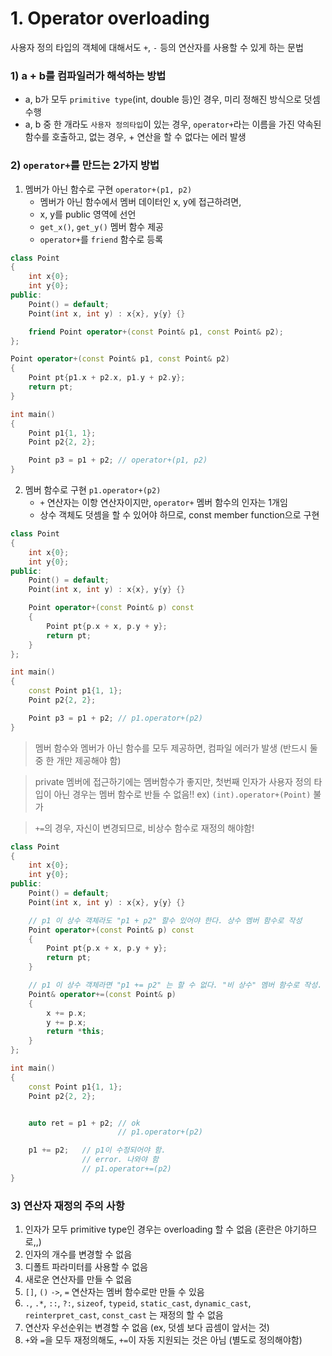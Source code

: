 # 1. Operator overloading
사용자 정의 타입의 객체에 대해서도 `+`, `-` 등의 연산자를 사용할 수 있게 하는 문법

### 1) a + b를 컴파일러가 해석하는 방법
- a, b가 모두 `primitive type`(int, double 등)인 경우, 미리 정해진 방식으로 덧셈 수행
- a, b 중 한 개라도 `사용자 정의타입`이 있는 경우, `operator+`라는 이름을 가진 약속된 함수를 호출하고, 없는 경우, + 연산을 할 수 없다는 에러 발생

### 2) `operator+`를 만드는 2가지 방법

1. 멤버가 아닌 함수로 구현 `operator+(p1, p2)`
    - 멤버가 아닌 함수에서 멤버 데이터인 x, y에 접근하려면,
    - x, y를 public 영역에 선언
    - `get_x()`, `get_y()` 멤버 함수 제공
    - `operator+`를 `friend` 함수로 등록

```cpp
class Point
{
	int x{0};
	int y{0};
public:
	Point() = default;
	Point(int x, int y) : x{x}, y{y} {}

	friend Point operator+(const Point& p1, const Point& p2);
};

Point operator+(const Point& p1, const Point& p2)
{
	Point pt{p1.x + p2.x, p1.y + p2.y};
	return pt;
}

int main()
{
	Point p1{1, 1};
	Point p2{2, 2};

	Point p3 = p1 + p2;	// operator+(p1, p2)
}
```

2. 멤버 함수로 구현 `p1.operator+(p2)`
    - `+` 연산자는 이항 연산자이지만, `operator+` 멤버 함수의 인자는 1개임
    - 상수 객체도 덧셈을 할 수 있어야 하므로, const member function으로 구현

```cpp
class Point
{
	int x{0};
	int y{0};
public:
	Point() = default;
	Point(int x, int y) : x{x}, y{y} {}

	Point operator+(const Point& p) const
	{
		Point pt{p.x + x, p.y + y};
		return pt;
	}
};

int main()
{
	const Point p1{1, 1};
	Point p2{2, 2};

	Point p3 = p1 + p2;	// p1.operator+(p2)
}
```

> 멤버 함수와 멤버가 아닌 함수를 모두 제공하면, 컴파일 에러가 발생 (반드시 둘 중 한 개만 제공해야 함)

> private 멤버에 접근하기에는 멤버함수가 좋지만, 첫번째 인자가 사용자 정의 타입이 아닌 경우는 멤버 함수로 반들 수 없음!! ex) `(int).operator+(Point)` 불가

> `+=`의 경우, 자신이 변경되므로, 비상수 함수로 재정의 해야함!
```cpp
class Point
{
	int x{0};
	int y{0};
public:
	Point() = default;
	Point(int x, int y) : x{x}, y{y} {}

	// p1 이 상수 객체라도 "p1 + p2" 할수 있어야 한다. 상수 멤버 함수로 작성
	Point operator+(const Point& p) const
	{
		Point pt{p.x + x, p.y + y};
		return pt;
	}

	// p1 이 상수 객체라면 "p1 += p2" 는 할 수 없다. "비 상수" 멤버 함수로 작성.
	Point& operator+=(const Point& p)
	{	
		x += p.x;
		y += p.x;
		return *this;
	}
};

int main()
{
	const Point p1{1, 1};
	Point p2{2, 2};


	auto ret = p1 + p2; // ok
						// p1.operator+(p2)

	p1 += p2;	// p1이 수정되어야 함.
				// error. 나와야 함
				// p1.operator+=(p2)
}
```

### 3) 연산자 재정의 주의 사항
1. 인자가 모두 primitive type인 경우는 overloading 할 수 없음 (혼란은 야기하므로,,)
2. 인자의 개수를 변경할 수 없음
3. 디폴트 파라미터를 사용할 수 없음
4. 새로운 연산자를 만들 수 없음
5. `[]`, `()` `->`, `=` 연산자는 멤버 함수로만 만들 수 있음
6. `.`, `.*`, `::`, `?:`, `sizeof`, `typeid`, `static_cast`, `dynamic_cast`, `reinterpret_cast`, `const_cast` 는 재정의 할  수 없음
7. 연산자 우선순위는 변경할 수 없음 (ex, 덧셈 보다 곱셈이 앞서는 것)
8. `+`와 `=`을 모두 재정의해도, `+=`이 자동 지원되는 것은 아님 (별도로 정의해야함)